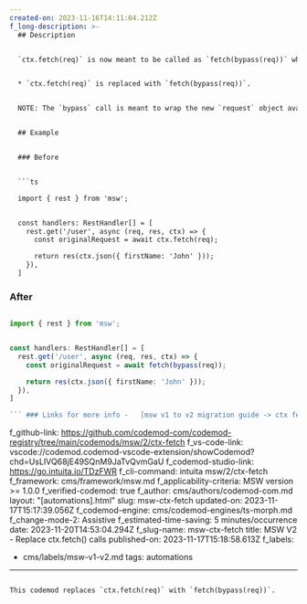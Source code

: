 ```yaml
---
created-on: 2023-11-16T14:11:04.212Z
f_long-description: >-
  ## Description


  `ctx.fetch(req)` is now meant to be called as `fetch(bypass(req))` where `bypass` is a new function available in the `msw` library. Changes applied by this codemod:


  * `ctx.fetch(req)` is replaced with `fetch(bypass(req))`.


  NOTE: The `bypass` call is meant to wrap the new `request` object available on the callback argument. This object is not being destructured in this codemod, so you will have to do it manually or run a `callback-signature` codemod that will do that and replace the reference for you.


  ## Example


  ### Before


  ```ts

  import { rest } from 'msw';


  const handlers: RestHandler[] = [
    rest.get('/user', async (req, res, ctx) => {
      const originalRequest = await ctx.fetch(req);

      return res(ctx.json({ firstName: 'John' }));
    }),
  ]

  ```


  ### After


  ````ts

  import { rest } from 'msw';


  const handlers: RestHandler[] = [
    rest.get('/user', async (req, res, ctx) => {
      const originalRequest = await fetch(bypass(req));

      return res(ctx.json({ firstName: 'John' }));
    }),
  ]

  ``` ### Links for more info -   [msw v1 to v2 migration guide -> ctx fetch](https://mswjs.io/docs/migrations/1.x-to-2.x/#ctxfetch)

  ````
f_github-link: https://github.com/codemod-com/codemod-registry/tree/main/codemods/msw/2/ctx-fetch
f_vs-code-link: vscode://codemod.codemod-vscode-extension/showCodemod?chd=UsLIVQ68jE49SQnM9JaTvQvmGaU
f_codemod-studio-link: https://go.intuita.io/TDzFWR
f_cli-command: intuita msw/2/ctx-fetch
f_framework: cms/framework/msw.md
f_applicability-criteria: MSW version >= 1.0.0
f_verified-codemod: true
f_author: cms/authors/codemod-com.md
layout: "[automations].html"
slug: msw-ctx-fetch
updated-on: 2023-11-17T15:17:39.056Z
f_codemod-engine: cms/codemod-engines/ts-morph.md
f_change-mode-2: Assistive
f_estimated-time-saving: 5 minutes/occurrence
date: 2023-11-20T14:53:04.294Z
f_slug-name: msw-ctx-fetch
title: MSW V2 - Replace ctx.fetch() calls
published-on: 2023-11-17T15:18:58.613Z
f_labels:
  - cms/labels/msw-v1-v2.md
tags: automations
---
```

This codemod replaces `ctx.fetch(req)` with `fetch(bypass(req))`.